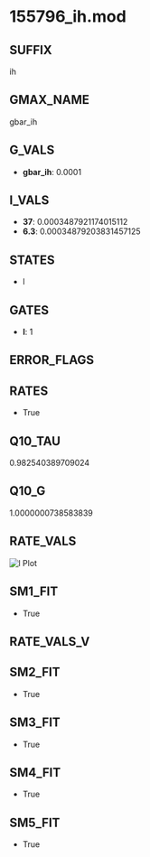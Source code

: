 # 155796_ih.mod

## SUFFIX

ih

## GMAX_NAME

gbar_ih

## G_VALS

- **gbar_ih**: 0.0001

## I_VALS

- **37**: 0.0003487921174015112
- **6.3**: 0.00034879203831457125

## STATES

- l

## GATES

- **l**: 1

## ERROR_FLAGS


## RATES

- True

## Q10_TAU

0.982540389709024

## Q10_G

1.0000000738583839

## RATE_VALS

![l Plot](/Users/pbozelos/Dropbox/icg-Chai-Panos/supermodels/output_markdown_files/IH/155796_ih.mod/images/l.png)

## SM1_FIT

- True

## RATE_VALS_V

## SM2_FIT

- True

## SM3_FIT

- True

## SM4_FIT

- True

## SM5_FIT

- True

